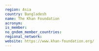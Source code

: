 ```yaml
---
region: Asia
country: Bangladesh
name: The Khan Foundation
acronym:
is_member:
no_gndem_member_countries:
regional_network:
website: https://www.khan-foundation.org/
---
```

